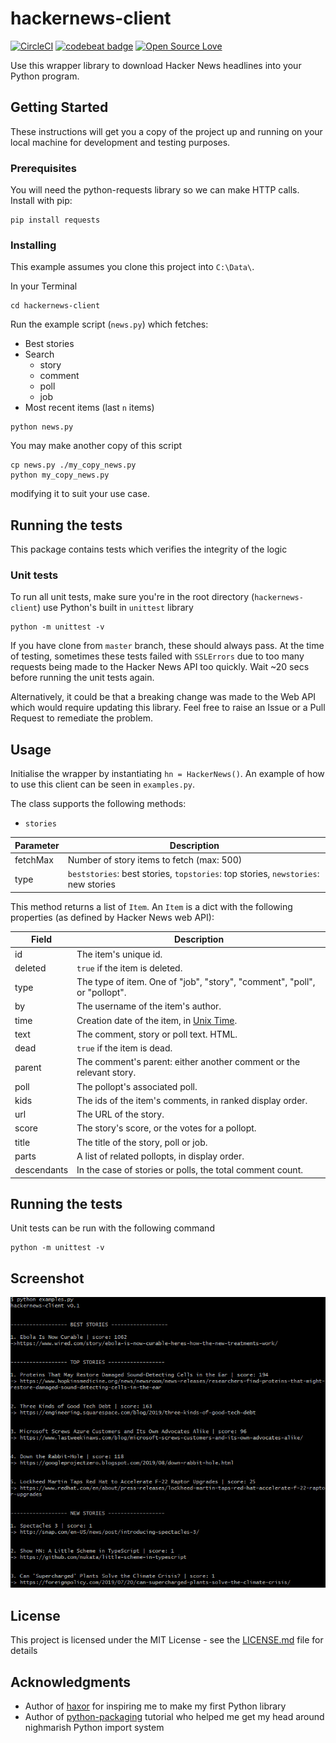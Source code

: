 # hackernews-client

[![CircleCI](https://circleci.com/gh/samisnotinsane/hackernews-client/tree/master.svg?style=svg)](https://circleci.com/gh/samisnotinsane/hackernews-client/tree/master)
[![codebeat badge](https://codebeat.co/badges/651aecbd-aba5-4631-9246-fce7bca9a382)](https://codebeat.co/projects/github-com-samisnotinsane-hackernews-client-master)
[![Open Source Love](https://badges.frapsoft.com/os/mit/mit.svg?v=102)](https://opensource.org/licenses/mit-license.php)

Use this wrapper library to download Hacker News headlines into your Python program. 

## Getting Started

These instructions will get you a copy of the project up and running on your local machine for development and testing purposes. 

### Prerequisites

You will need the python-requests library so we can make HTTP calls. Install with pip:

```
pip install requests
```

### Installing

This example assumes you clone this project into `C:\Data\`.

In your Terminal

```
cd hackernews-client
```

Run the example script (`news.py`) which fetches:
  - Best stories
  - Search
    - story
    - comment
    - poll
    - job
  - Most recent items (last `n` items)

```
python news.py
```

You may make another copy of this script

```
cp news.py ./my_copy_news.py
python my_copy_news.py
```

modifying it to suit your use case.

## Running the tests

This package contains tests which verifies the integrity of the logic

### Unit tests

To run all unit tests, make sure you're in the root directory (`hackernews-client`) use Python's built in `unittest` library

```
python -m unittest -v
```

If you have clone from `master` branch, these should always pass. At the time of testing, sometimes these tests failed with `SSLErrors` due to too many requests being made to the Hacker News API too quickly. Wait ~20 secs before running the unit tests again.

Alternatively, it could be that a breaking change was made to the Web API which would require updating this library. Feel free to raise an Issue or a Pull Request to remediate the problem.

## Usage

Initialise the wrapper by instantiating `hn = HackerNews()`. An example of how to use this client can be seen in `examples.py`.

The class supports the following methods:

- `stories`

Parameter | Description
----------|------------
fetchMax | Number of story items to fetch (max: 500)
type | `beststories`: best stories, `topstories`: top stories, `newstories`: new stories

This method returns a list of `Item`. An `Item` is a dict with the following properties (as defined by Hacker News web API):

Field | Description
------|------------
id | The item's unique id.
deleted | `true` if the item is deleted.
type | The type of item. One of "job", "story", "comment", "poll", or "pollopt".
by | The username of the item's author.
time | Creation date of the item, in [Unix Time](http://en.wikipedia.org/wiki/Unix_time).
text | The comment, story or poll text. HTML.
dead | `true` if the item is dead.
parent | The comment's parent: either another comment or the relevant story.
poll | The pollopt's associated poll.
kids | The ids of the item's comments, in ranked display order.
url | The URL of the story.
score | The story's score, or the votes for a pollopt.
title | The title of the story, poll or job.
parts | A list of related pollopts, in display order.
descendants | In the case of stories or polls, the total comment count.

## Running the tests

Unit tests can be run with the following command

```
python -m unittest -v
```

## Screenshot

![Hacker News Client](/screenshots/hackernews-client-screenshot.png?raw=true "Bash shell running example.py script")

## License

This project is licensed under the MIT License - see the [LICENSE.md](LICENSE.md) file for details

## Acknowledgments

* Author of [haxor](https://github.com/avinassh/haxor) for inspiring me to make my first Python library
* Author of [python-packaging](http://veekaybee.github.io/2017/09/26/python-packaging/) tutorial who helped me get my head around nighmarish Python import system